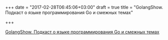 +++
date = "2017-02-28T06:45:06+03:00"
draft = true
title = "GolangShow. Подкаст о языке программирования Go и смежных темах"

+++

<p><a href="http://golangshow.com/about/">GolangShow. Подкаст о языке программирования Go и смежных темах</a></p>
